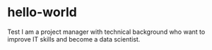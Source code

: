 # hello-world
Test
I am a project manager with technical background who want to improve IT skills and become a data scientist.
